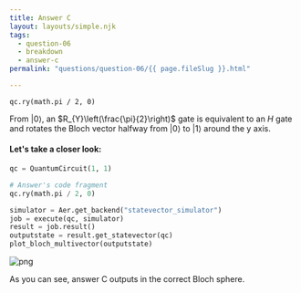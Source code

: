 ```yaml
---
title: Answer C
layout: layouts/simple.njk
tags:
  - question-06
  - breakdown
  - answer-c
permalink: "questions/question-06/{{ page.fileSlug }}.html"

---
```



`qc.ry(math.pi / 2, 0)`

From $|0\rangle$, an $R_{Y}\left(\frac{\pi}{2}\right)$ gate is equivalent to an $H$ gate and rotates the Bloch vector halfway from $|0\rangle$ to $|1\rangle$ around the y axis.

#### Let's take a closer look:


```python
qc = QuantumCircuit(1, 1)

# Answer's code fragment
qc.ry(math.pi / 2, 0)

simulator = Aer.get_backend("statevector_simulator")
job = execute(qc, simulator)
result = job.result()
outputstate = result.get_statevector(qc)
plot_bloch_multivector(outputstate)
```




    
![png](output_21_0.png)
    



As you can see, answer C outputs in the correct Bloch sphere.